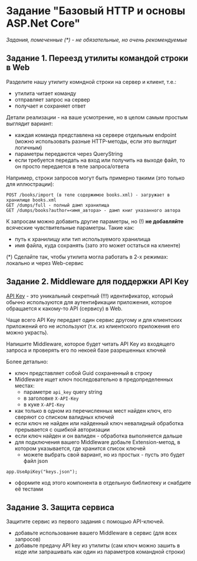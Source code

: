# Задание "Базовый HTTP и основы ASP.Net Core"

*Задания, помеченные (\*) - не обязательные, но очень рекомендуемые*

## Задание 1. Переезд утилиты командой строки в Web
Разделите нашу утилиту комндной строки на сервер и клиент, т.е.:
- утилита читает команду
- отправляет запрос на сервер
- получает и сохраняет ответ

Детали реализации - на ваше усмотрение, но в целом самым простым выглядит вариант:
- каждая команда представлена на сервере отдельным endpoint (можно использовать разные HTTP-методы, если это выглядит логичным)
- параметры передаются через QueryString
- если требуется передать на вход или получить на выходе файл, то он просто передается в теле запроса/ответа

Например, строки запросов могут быть примерно такими (это только для иллюстрации):
```
POST /books/import (в теле содержимое books.xml) - загружает в хранилище books.xml
GET /dumps/full - полный дамп хранилища 
GET /dumps/books?author=<имя_автора> - дамп книг указанного автора
```

К запросам можно добавить другие параметры, но (!) **не добавляйте** всяческие чувствительные параметры. Такие как:
- путь к хранилищу или тип используемого хранилища
- имя файла, куда сохранять (зато это может остаться на клиенте)

(\*) Сделайте так, чтобы утилита могла работать в 2-х режимах: локально и через Web-сервис

## Задание 2. Middleware для поддержки API Key
[API Key](https://en.wikipedia.org/wiki/API_key) - это уникальный секретный (!!!) идентификатор, который обычно используются для аутентификации приложения, которое обращается к какому-то API (сервису) в Web.

Чаще всего API Key передает один сервис другому и для клиентских приложений его не используют (т.к. из клиентского приложения его можно украсть). 

Напишите Middleware, которое будет читать API Key из входящего запроса и проверять его по некоей базе разрешенных ключей

Более детально:
- ключ представляет собой Guid сохраненный в строку
- Middleware ищет ключ последовательно в предопределенных местах:
    - параметре `api_key` query string
    - в заголовке `X-API-Key`
    - в куке `X-API-Key`
- как только в одном из перечисленных мест найден ключ, его сверяют со списком валидных ключей
- если ключ не найден или найденный ключ невалидный обработка прерывается с ошибкой авторизации
- если ключ найден и он валиден - обработка выполняется дальше
- для подключения вашего Middleware добаьте Extension-метод, в котором указывается, где хранится список ключей 
    - можете выбрать свой вариант, но из простых - пусть это будет файл json
```
app.UseApiKey("keys.json");
```
- оформите код этого компонента в отдельную библиотеку и снабдите её тестами


## Задание 3. Защита сервиса 
Защитите сервис из первого задания с помощью API-ключей.

- добавьте использование вашего Middleware в сервис (для всех запросов)
- добавьте предачу API key из утилиты (сам ключ можно зашить в коде или запрашивать как один из параметров командной строки)